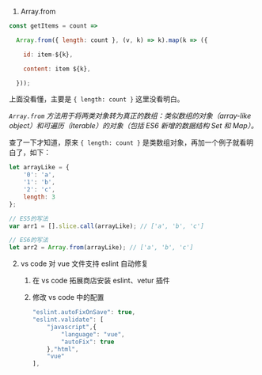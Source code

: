 1. Array.from

```js
const getItems = count =>

  Array.from({ length: count }, (v, k) => k).map(k => ({

    id: item-${k},

    content: item ${k},

  }));

```

上面没看懂，主要是 `{ length: count }` 这里没看明白。

*`Array.from` 方法用于将两类对象转为真正的数组：类似数组的对象（array-like object）和可遍历（iterable）的对象（包括 ES6 新增的数据结构 Set 和 Map）。*

查了一下才知道，原来 `{ length: count }` 是类数组对象，再加一个例子就看明白了，如下：

```js
let arrayLike = {
    '0': 'a',
    '1': 'b',
    '2': 'c',
    length: 3
};

// ES5的写法
var arr1 = [].slice.call(arrayLike); // ['a', 'b', 'c']

// ES6的写法
let arr2 = Array.from(arrayLike); // ['a', 'b', 'c']
```



2. vs code 对 vue 文件支持 eslint 自动修复

   1. 在 vs code 拓展商店安装 eslint、vetur 插件

   2. 修改 vs code 中的配置

      ```js
      "eslint.autoFixOnSave": true,
      "eslint.validate": [
          "javascript",{
              "language": "vue",
              "autoFix": true
          },"html",
          "vue"
      ],
      ```



